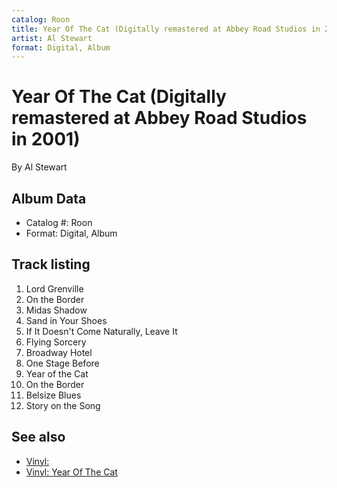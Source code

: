 ```yaml
---
catalog: Roon
title: Year Of The Cat (Digitally remastered at Abbey Road Studios in 2001)
artist: Al Stewart
format: Digital, Album
---
```


# Year Of The Cat (Digitally remastered at Abbey Road Studios in 2001)

By Al Stewart

## Album Data

- Catalog #: Roon
- Format: Digital, Album


## Track listing


1. Lord Grenville
2. On the Border
3. Midas Shadow
4. Sand in Your Shoes
5. If It Doesn't Come Naturally, Leave It
6. Flying Sorcery
7. Broadway Hotel
8. One Stage Before
9. Year of the Cat
10. On the Border
11. Belsize Blues
12. Story on the Song


## See also

- [Vinyl: ](../../Vinyl/Al_Stewart/Al_Stewart.md)
- [Vinyl: Year Of The Cat](../../Vinyl/Al_Stewart/Year_Of_The_Cat.md)

